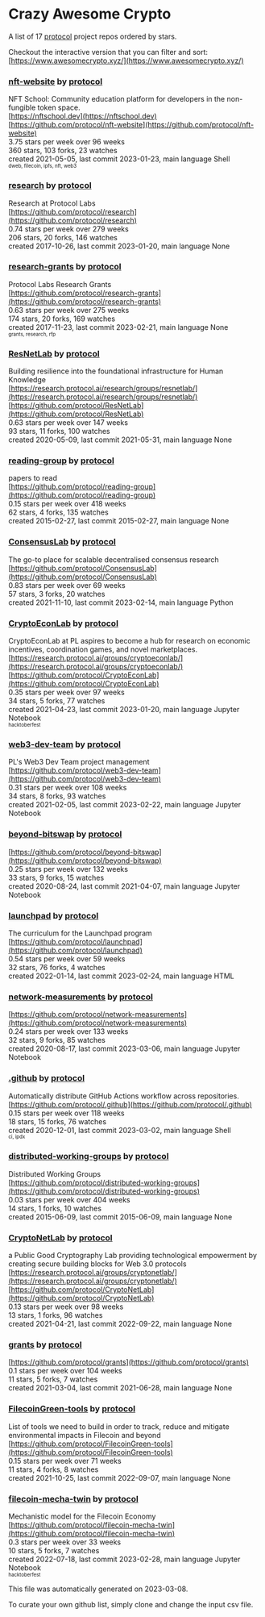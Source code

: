 # Crazy Awesome Crypto
A list of 17 [protocol](https://github.com/protocol) project repos ordered by stars.  

Checkout the interactive version that you can filter and sort: 
[https://www.awesomecrypto.xyz/](https://www.awesomecrypto.xyz/)  


### [nft-website](https://github.com/protocol/nft-website) by [protocol](https://github.com/protocol)  
NFT School: Community education platform for developers in the non-fungible token space.  
[https://nftschool.dev](https://nftschool.dev)  
[https://github.com/protocol/nft-website](https://github.com/protocol/nft-website)  
3.75 stars per week over 96 weeks  
360 stars, 103 forks, 23 watches  
created 2021-05-05, last commit 2023-01-23, main language Shell  
<sub><sup>dweb, filecoin, ipfs, nft, web3</sup></sub>


### [research](https://github.com/protocol/research) by [protocol](https://github.com/protocol)  
Research at Protocol Labs  
[https://github.com/protocol/research](https://github.com/protocol/research)  
0.74 stars per week over 279 weeks  
206 stars, 20 forks, 146 watches  
created 2017-10-26, last commit 2023-01-20, main language None  


### [research-grants](https://github.com/protocol/research-grants) by [protocol](https://github.com/protocol)  
Protocol Labs Research Grants  
[https://github.com/protocol/research-grants](https://github.com/protocol/research-grants)  
0.63 stars per week over 275 weeks  
174 stars, 20 forks, 169 watches  
created 2017-11-23, last commit 2023-02-21, main language None  
<sub><sup>grants, research, rfp</sup></sub>


### [ResNetLab](https://github.com/protocol/ResNetLab) by [protocol](https://github.com/protocol)  
Building resilience into the foundational infrastructure for Human Knowledge  
[https://research.protocol.ai/research/groups/resnetlab/](https://research.protocol.ai/research/groups/resnetlab/)  
[https://github.com/protocol/ResNetLab](https://github.com/protocol/ResNetLab)  
0.63 stars per week over 147 weeks  
93 stars, 11 forks, 100 watches  
created 2020-05-09, last commit 2021-05-31, main language None  


### [reading-group](https://github.com/protocol/reading-group) by [protocol](https://github.com/protocol)  
papers to read  
[https://github.com/protocol/reading-group](https://github.com/protocol/reading-group)  
0.15 stars per week over 418 weeks  
62 stars, 4 forks, 135 watches  
created 2015-02-27, last commit 2015-02-27, main language None  


### [ConsensusLab](https://github.com/protocol/ConsensusLab) by [protocol](https://github.com/protocol)  
The go-to place for scalable decentralised consensus research  
[https://github.com/protocol/ConsensusLab](https://github.com/protocol/ConsensusLab)  
0.83 stars per week over 69 weeks  
57 stars, 3 forks, 20 watches  
created 2021-11-10, last commit 2023-02-14, main language Python  


### [CryptoEconLab](https://github.com/protocol/CryptoEconLab) by [protocol](https://github.com/protocol)  
CryptoEconLab at PL aspires to become a hub for research on economic incentives, coordination games, and novel marketplaces.  
[https://research.protocol.ai/groups/cryptoeconlab/](https://research.protocol.ai/groups/cryptoeconlab/)  
[https://github.com/protocol/CryptoEconLab](https://github.com/protocol/CryptoEconLab)  
0.35 stars per week over 97 weeks  
34 stars, 5 forks, 77 watches  
created 2021-04-23, last commit 2023-01-20, main language Jupyter Notebook  
<sub><sup>hacktoberfest</sup></sub>


### [web3-dev-team](https://github.com/protocol/web3-dev-team) by [protocol](https://github.com/protocol)  
PL's Web3 Dev Team project management  
[https://github.com/protocol/web3-dev-team](https://github.com/protocol/web3-dev-team)  
0.31 stars per week over 108 weeks  
34 stars, 8 forks, 93 watches  
created 2021-02-05, last commit 2023-02-22, main language Jupyter Notebook  


### [beyond-bitswap](https://github.com/protocol/beyond-bitswap) by [protocol](https://github.com/protocol)  
  
[https://github.com/protocol/beyond-bitswap](https://github.com/protocol/beyond-bitswap)  
0.25 stars per week over 132 weeks  
33 stars, 9 forks, 15 watches  
created 2020-08-24, last commit 2021-04-07, main language Jupyter Notebook  


### [launchpad](https://github.com/protocol/launchpad) by [protocol](https://github.com/protocol)  
The curriculum for the Launchpad program  
[https://github.com/protocol/launchpad](https://github.com/protocol/launchpad)  
0.54 stars per week over 59 weeks  
32 stars, 76 forks, 4 watches  
created 2022-01-14, last commit 2023-02-24, main language HTML  


### [network-measurements](https://github.com/protocol/network-measurements) by [protocol](https://github.com/protocol)  
  
[https://github.com/protocol/network-measurements](https://github.com/protocol/network-measurements)  
0.24 stars per week over 133 weeks  
32 stars, 9 forks, 85 watches  
created 2020-08-17, last commit 2023-03-06, main language Jupyter Notebook  


### [.github](https://github.com/protocol/.github) by [protocol](https://github.com/protocol)  
Automatically distribute GitHub Actions workflow across repositories.  
[https://github.com/protocol/.github](https://github.com/protocol/.github)  
0.15 stars per week over 118 weeks  
18 stars, 15 forks, 76 watches  
created 2020-12-01, last commit 2023-03-02, main language Shell  
<sub><sup>ci, ipdx</sup></sub>


### [distributed-working-groups](https://github.com/protocol/distributed-working-groups) by [protocol](https://github.com/protocol)  
Distributed Working Groups  
[https://github.com/protocol/distributed-working-groups](https://github.com/protocol/distributed-working-groups)  
0.03 stars per week over 404 weeks  
14 stars, 1 forks, 10 watches  
created 2015-06-09, last commit 2015-06-09, main language None  


### [CryptoNetLab](https://github.com/protocol/CryptoNetLab) by [protocol](https://github.com/protocol)  
a Public Good Cryptography Lab providing technological empowerment by creating secure building blocks for Web 3.0 protocols  
[https://research.protocol.ai/groups/cryptonetlab/](https://research.protocol.ai/groups/cryptonetlab/)  
[https://github.com/protocol/CryptoNetLab](https://github.com/protocol/CryptoNetLab)  
0.13 stars per week over 98 weeks  
13 stars, 1 forks, 96 watches  
created 2021-04-21, last commit 2022-09-22, main language None  


### [grants](https://github.com/protocol/grants) by [protocol](https://github.com/protocol)  
  
[https://github.com/protocol/grants](https://github.com/protocol/grants)  
0.1 stars per week over 104 weeks  
11 stars, 5 forks, 7 watches  
created 2021-03-04, last commit 2021-06-28, main language None  


### [FilecoinGreen-tools](https://github.com/protocol/FilecoinGreen-tools) by [protocol](https://github.com/protocol)  
List of tools we need to build in order to track, reduce and mitigate environmental impacts in Filecoin and beyond  
[https://github.com/protocol/FilecoinGreen-tools](https://github.com/protocol/FilecoinGreen-tools)  
0.15 stars per week over 71 weeks  
11 stars, 4 forks, 8 watches  
created 2021-10-25, last commit 2022-09-07, main language None  


### [filecoin-mecha-twin](https://github.com/protocol/filecoin-mecha-twin) by [protocol](https://github.com/protocol)  
Mechanistic model for the Filecoin Economy  
[https://github.com/protocol/filecoin-mecha-twin](https://github.com/protocol/filecoin-mecha-twin)  
0.3 stars per week over 33 weeks  
10 stars, 5 forks, 7 watches  
created 2022-07-18, last commit 2023-02-28, main language Jupyter Notebook  
<sub><sup>hacktoberfest</sup></sub>


This file was automatically generated on 2023-03-08.  

To curate your own github list, simply clone and change the input csv file.  